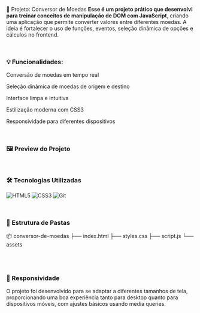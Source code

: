💱 Projeto: Conversor de Moedas
<b>Esse é um projeto prático que desenvolvi para treinar conceitos de manipulação de DOM com JavaScript</b>, criando uma aplicação que permite converter valores entre diferentes moedas. A ideia é fortalecer o uso de funções, eventos, seleção dinâmica de opções e cálculos no frontend.

<br> <h3>💡 Funcionalidades:</h3>
Conversão de moedas em tempo real

Seleção dinâmica de moedas de origem e destino

Interface limpa e intuitiva

Estilização moderna com CSS3

Responsividade para diferentes dispositivos

<br> <h3>🖼️ Preview do Projeto</h3> 

<br>
<h3>🛠 Tecnologias Utilizadas</h3>

![HTML5](https://img.shields.io/badge/HTML5-E34F26?style=flat&logo=html5&logoColor=white)
![CSS3](https://img.shields.io/badge/CSS3-1572B6?style=flat&logo=css3&logoColor=white)
![Git](https://img.shields.io/badge/Git-F05032?style=flat&logo=git&logoColor=white) 


<br> <h3>📁 Estrutura de Pastas</h3>
📦 conversor-de-moedas
├── index.html
├── styles.css
├── script.js
└── assets

<br> <br> <h3>📱 Responsividade</h3>
O projeto foi desenvolvido para se adaptar a diferentes tamanhos de tela, proporcionando uma boa experiência tanto para desktop quanto para dispositivos móveis, com ajustes básicos usando media queries.
